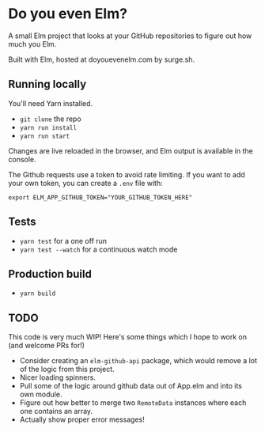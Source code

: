# Do you even Elm?

A small Elm project that looks at your GitHub repositories to figure out how much you Elm.

Built with Elm, hosted at doyouevenelm.com by surge.sh.

## Running locally

You'll need Yarn installed.

- `git clone` the repo
- `yarn run install`
- `yarn run start`

Changes are live reloaded in the browser, and Elm output is available in the console.

The Github requests use a token to avoid rate limiting. If you want to add your own token, you can create a `.env` file with:

```
export ELM_APP_GITHUB_TOKEN="YOUR_GITHUB_TOKEN_HERE"
```

## Tests

- `yarn test` for a one off run
- `yarn test --watch` for a continuous watch mode

## Production build

- `yarn build`

## TODO

This code is very much WIP! Here's some things which I hope to work on (and welcome PRs for!)

- Consider creating an `elm-github-api` package, which would remove a lot of the logic from this project.
- Nicer loading spinners.
- Pull some of the logic around github data out of App.elm and into its own module.
- Figure out how better to merge two `RemoteData` instances where each one contains an array.
- Actually show proper error messages!
